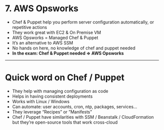 # 7. AWS Opsworks

- Chef & Puppet help you perform server configuration automatically, or repetitive actions
- They work great with EC2 & On Premise VM
- AWS Opsworks = Managed Chef & Puppet
- It’s an alternative to AWS SSM
- No hands on here, no knowledge of chef and puppet needed
- **In the exam: Chef & Puppet needed => AWS Opsworks**

---

# Quick word on Chef / Puppet

- They help with managing configuration as code
- Helps in having consistent deployments
- Works with Linux / Windows
- Can automate: user accounts, cron, ntp, packages, services…
- They leverage “Recipes” or ”Manifests”
- Chef / Puppet have similarities with SSM / Beanstalk / CloudFormation but they’re open-source tools that work cross-cloud